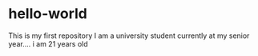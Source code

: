 # hello-world
This is my first repository
I am a university student currently at my senior year.... i am 21 years old
